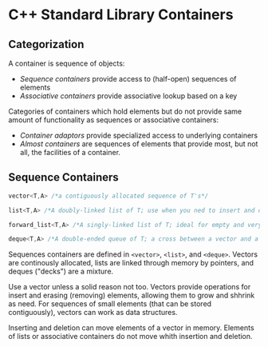 # C++ Standard Library Containers

## Categorization

A container is sequence of objects:

- _Sequence containers_ provide access to (half-open) sequences of elements
- _Associative containers_ provide associative lookup based on a key

Categories of containers which hold elements but do not provide same amount of functionality as sequences or associative containers:

- _Container adaptors_ provide specialized access to underlying containers
- _Almost containers_ are sequences of elements that provide most, but not all, the facilities of a container.

## Sequence Containers

```C++
vector<T,A> /*a contiguously allocated sequence of T's*/

list<T,A> /*A doubly-linked list of T; use when you ned to insert and delete elements witout moving existing items*/

forward_list<T,A> /*A singly-linked list of T; ideal for empty and very short seuqences*/

deque<T,A> /*A double-ended queue of T; a cross between a vector and a list; slower than one or the other for most uses*/
```

Sequences containers are defined in `<vector>`, `<list>`, and `<deque>`. Vectors are continously allocated, lists are linked through memory by pointers, and deques ("decks") are a mixture.

Use a vector unless a solid reason not too. Vectors provide operations for insert and erasing (removing) elements, allowing them to grow and shhrink as need. For sequences of small elements (that can be stored contiguously), vectors can work as data structures.

Inserting and deletion can move elements of a vector in memory. Elements of lists or associative containers do not move whith insertion and deletion.
